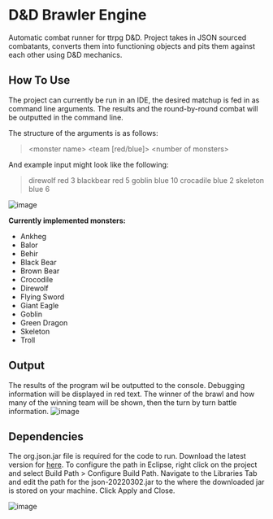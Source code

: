 # D&D Brawler Engine
Automatic combat runner for ttrpg D&D. Project takes in JSON sourced combatants, converts them into functioning objects and pits them against each other using D&D mechanics. 

## How To Use
The project can currently be run in an IDE, the desired matchup is fed in as command line arguments. The results and the round-by-round combat will be outputted in the command line.

The structure of the arguments is as follows:
> \<monster name> <team [red/blue]> \<number of monsters>

And example input might look like the following:
> direwolf red 3 blackbear red 5 goblin blue 10 crocadile blue 2 skeleton blue 6 

![image](https://user-images.githubusercontent.com/22297137/205460833-2d3b19e4-d05c-4040-a2c7-ea24fe037020.png)

**Currently implemented monsters:**
* Ankheg
* Balor
* Behir
* Black Bear
* Brown Bear
* Crocodile
* Direwolf
* Flying Sword
* Giant Eagle
* Goblin
* Green Dragon
* Skeleton 
* Troll

## Output
The results of the program wil be outputted to the console. Debugging information will be displayed in red text. The winner of the brawl and how many of the winning team will be shown, then the turn by turn battle information.
![image](https://user-images.githubusercontent.com/22297137/205461322-944ae3e8-4ac0-4e26-a0b7-21f80910dab2.png)

## Dependencies
The org.json.jar file is required for the code to run. Download the latest version for [here](https://jar-download.com/artifacts/org.json). To configure the path in Eclipse, right click on the project and select Build Path > Configure Build Path. Navigate to the Libraries Tab and edit the path for the json-20220302.jar to the where the downloaded jar is stored on your machine. Click Apply and Close.

![image](https://user-images.githubusercontent.com/22297137/205461020-6005a2c9-dfad-4ab0-a2e3-1462bef1ec15.png)
